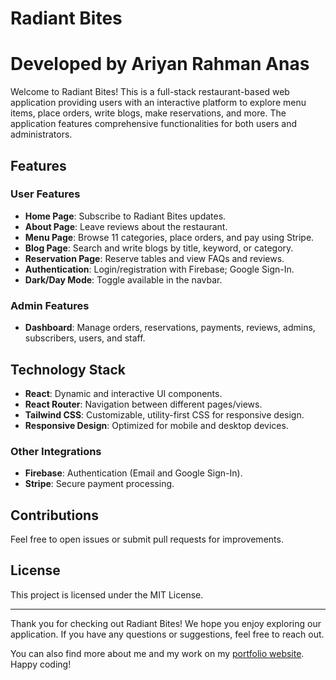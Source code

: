 # Radiant Bites
# Developed by Ariyan Rahman Anas

Welcome to Radiant Bites!
This is a full-stack restaurant-based web application providing users with an interactive platform to explore menu items, place orders, write blogs, make reservations, and more. The application features comprehensive functionalities for both users and administrators.


## Features

### User Features
- **Home Page**: Subscribe to Radiant Bites updates.
- **About Page**: Leave reviews about the restaurant.
- **Menu Page**: Browse 11 categories, place orders, and pay using Stripe.
- **Blog Page**: Search and write blogs by title, keyword, or category.
- **Reservation Page**: Reserve tables and view FAQs and reviews.
- **Authentication**: Login/registration with Firebase; Google Sign-In.
- **Dark/Day Mode**: Toggle available in the navbar.


### Admin Features
- **Dashboard**: Manage orders, reservations, payments, reviews, admins, subscribers, users, and staff.


## Technology Stack
- **React**: Dynamic and interactive UI components.
- **React Router**: Navigation between different pages/views.
- **Tailwind CSS**: Customizable, utility-first CSS for responsive design.
- **Responsive Design**: Optimized for mobile and desktop devices.


### Other Integrations
- **Firebase**: Authentication (Email and Google Sign-In).
- **Stripe**: Secure payment processing.


## Contributions

Feel free to open issues or submit pull requests for improvements.

## License

This project is licensed under the MIT License.

---


Thank you for checking out Radiant Bites!
We hope you enjoy exploring our application. If you have any questions or suggestions, feel free to reach out. 

You can also find more about me and my work on my [portfolio website](https://ariyanrahmananas.netlify.app/).
Happy coding!